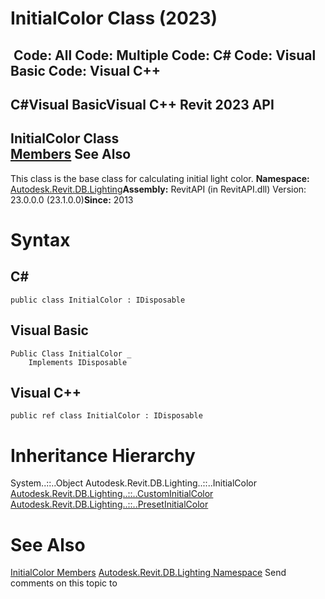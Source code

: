 # InitialColor Class (2023)

﻿
 Code: All Code: Multiple Code: C# Code: Visual Basic Code: Visual C++   
---  
C#Visual BasicVisual C++
Revit 2023 API  
---  
InitialColor Class  
[Members](cf1a4db7-c49d-ff7a-b8dd-ddf9a70fb706.md "InitialColor Members") See Also  
---  
This class is the base class for calculating initial light color. 
**Namespace:** [Autodesk.Revit.DB.Lighting](a6a04f07-7fd2-0a4e-12e7-01842ee6daaf.md "Autodesk.Revit.DB.Lighting Namespace")**Assembly:** RevitAPI (in RevitAPI.dll) Version: 23.0.0.0 (23.1.0.0)**Since:** 2013 
# Syntax
C#  
---  
```text
public class InitialColor : IDisposable
```
  
Visual Basic  
---  
```text
Public Class InitialColor _
	Implements IDisposable
```
  
Visual C++  
---  
```text
public ref class InitialColor : IDisposable
```
  
# Inheritance Hierarchy
System..::..Object Autodesk.Revit.DB.Lighting..::..InitialColor [Autodesk.Revit.DB.Lighting..::..CustomInitialColor](b08ddf7b-2264-9067-2be7-cfc771872db5.md "CustomInitialColor Class") [Autodesk.Revit.DB.Lighting..::..PresetInitialColor](820a579a-c999-f721-0b9c-d98c499c2c1e.md "PresetInitialColor Class")
# See Also
[InitialColor Members](cf1a4db7-c49d-ff7a-b8dd-ddf9a70fb706.md "InitialColor Members")
[Autodesk.Revit.DB.Lighting Namespace](a6a04f07-7fd2-0a4e-12e7-01842ee6daaf.md "Autodesk.Revit.DB.Lighting Namespace")
Send comments on this topic to 